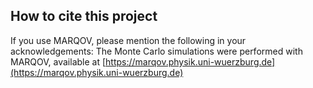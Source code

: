 ## How to cite this project
If you use MARQOV, please mention the following in your acknowledgements:
The Monte Carlo simulations were performed with MARQOV, available at
[https://marqov.physik.uni-wuerzburg.de](https://marqov.physik.uni-wuerzburg.de)
